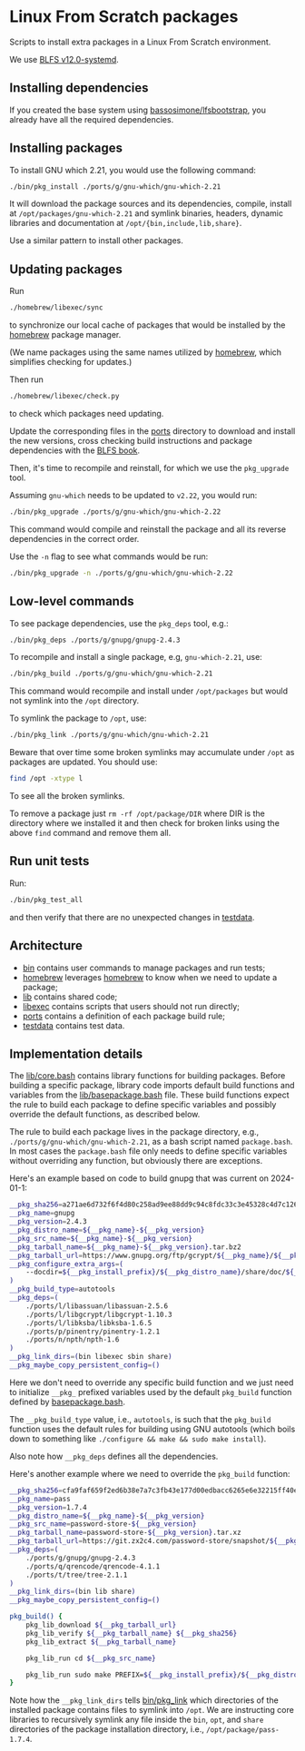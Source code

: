 # Linux From Scratch packages

Scripts to install extra packages in a Linux From Scratch environment.

We use [BLFS v12.0-systemd](https://www.linuxfromscratch.org/blfs/view/12.0-systemd/).

## Installing dependencies

If you created the base system using [bassosimone/lfsbootstrap](
https://github.com/bassosimone/lfsbootstrap), you already have
all the required dependencies.

## Installing packages

To install GNU which 2.21, you would use the following command:

```sh
./bin/pkg_install ./ports/g/gnu-which/gnu-which-2.21
```

It will download the package sources and its dependencies, compile, install
at `/opt/packages/gnu-which-2.21` and symlink binaries, headers, dynamic
libraries and documentation at `/opt/{bin,include,lib,share}`.

Use a similar pattern to install other packages.

## Updating packages

Run

```sh
./homebrew/libexec/sync
```

to synchronize our local cache of packages that would be installed by
the [homebrew](https://brew.sh) package manager.

(We name packages using the same names utilized by [homebrew](https://brew.sh),
which simplifies checking for updates.)

Then run

```sh
./homebrew/libexec/check.py
```

to check which packages need updating.

Update the corresponding files in the [ports](ports) directory to download and
install the new versions, cross checking build instructions and package
dependencies with the [BLFS book](https://www.linuxfromscratch.org/blfs/view/12.0-systemd/).

Then, it's time to recompile and reinstall, for which we use the `pkg_upgrade` tool.

Assuming `gnu-which` needs to be updated to `v2.22`, you would run:

```sh
./bin/pkg_upgrade ./ports/g/gnu-which/gnu-which-2.22
```

This command would compile and reinstall the package and all its
reverse dependencies in the correct order.

Use the `-n` flag to see what commands would be run:

```sh
./bin/pkg_upgrade -n ./ports/g/gnu-which/gnu-which-2.22
```

## Low-level commands

To see package dependencies, use the `pkg_deps` tool, e.g.:

```sh
./bin/pkg_deps ./ports/g/gnupg/gnupg-2.4.3
```

To recompile and install a single package, e.g, `gnu-which-2.21`, use:

```sh
./bin/pkg_build ./ports/g/gnu-which/gnu-which-2.21
```

This command would recompile and install under `/opt/packages` but
would not symlink into the `/opt` directory.

To symlink the package to `/opt`, use:

```sh
./bin/pkg_link ./ports/g/gnu-which/gnu-which-2.21
```

Beware that over time some broken symlinks may accumulate under `/opt`
as packages are updated. You should use:

```sh
find /opt -xtype l
```

To see all the broken symlinks.

To remove a package just `rm -rf /opt/package/DIR` where DIR is the
directory where we installed it and then check for broken links
using the above `find` command and remove them all.

## Run unit tests

Run:

```sh
./bin/pkg_test_all
```

and then verify that there are no unexpected changes in [testdata](testdata).

## Architecture

* [bin](bin) contains user commands to manage packages and run tests;
* [homebrew](homebrew) leverages [homebrew](https://brew.sh) to know when
we need to update a package;
* [lib](lib) contains shared code;
* [libexec](libexec) contains scripts that users should not run directly;
* [ports](ports) contains a definition of each package build rule;
* [testdata](testdata) contains test data.

## Implementation details

The [lib/core.bash](lib/core.bash) contains library functions for
building packages. Before building a specific package, library code
imports default build functions and variables from the
[lib/basepackage.bash](lib/basepackage.bash) file. These build
functions expect the rule to build each package to define
specific variables and possibly override the default functions,
as described below.

The rule to build each package lives in the package directory, e.g.,
`./ports/g/gnu-which/gnu-which-2.21`, as a bash script named `package.bash`. In
most cases the `package.bash` file only needs to define specific variables
without overriding any function, but obviously there are exceptions.

Here's an example based on code to build gnupg that was current on 2024-01-1:

```bash
__pkg_sha256=a271ae6d732f6f4d80c258ad9ee88dd9c94c8fdc33c3e45328c4d7c126bd219d
__pkg_name=gnupg
__pkg_version=2.4.3
__pkg_distro_name=${__pkg_name}-${__pkg_version}
__pkg_src_name=${__pkg_name}-${__pkg_version}
__pkg_tarball_name=${__pkg_name}-${__pkg_version}.tar.bz2
__pkg_tarball_url=https://www.gnupg.org/ftp/gcrypt/${__pkg_name}/${__pkg_tarball_name}
__pkg_configure_extra_args=(
    --docdir=${__pkg_install_prefix}/${__pkg_distro_name}/share/doc/${__pkg_distro_name}
)
__pkg_build_type=autotools
__pkg_deps=(
    ./ports/l/libassuan/libassuan-2.5.6
    ./ports/l/libgcrypt/libgcrypt-1.10.3
    ./ports/l/libksba/libksba-1.6.5
    ./ports/p/pinentry/pinentry-1.2.1
    ./ports/n/npth/npth-1.6
)
__pkg_link_dirs=(bin libexec sbin share)
__pkg_maybe_copy_persistent_config=()
```

Here we don't need to override any specific build function and we just need
to initialize `__pkg_` prefixed variables used by the default `pkg_build` function
defined by [basepackage.bash](lib/basepackage.bash).

The `__pkg_build_type` value, i.e., `autotools`, is such that the `pkg_build`
function uses the default rules for building using GNU autotools (which boils down
to something like `./configure && make && sudo make install`).

Also note how `__pkg_deps` defines all the dependencies.

Here's another example where we need to override the `pkg_build` function:

```bash
__pkg_sha256=cfa9faf659f2ed6b38e7a7c3fb43e177d00edbacc6265e6e32215ff40e3793c0
__pkg_name=pass
__pkg_version=1.7.4
__pkg_distro_name=${__pkg_name}-${__pkg_version}
__pkg_src_name=password-store-${__pkg_version}
__pkg_tarball_name=password-store-${__pkg_version}.tar.xz
__pkg_tarball_url=https://git.zx2c4.com/password-store/snapshot/${__pkg_tarball_name}
__pkg_deps=(
    ./ports/g/gnupg/gnupg-2.4.3
    ./ports/q/qrencode/qrencode-4.1.1
    ./ports/t/tree/tree-2.1.1
)
__pkg_link_dirs=(bin lib share)
__pkg_maybe_copy_persistent_config=()

pkg_build() {
    pkg_lib_download ${__pkg_tarball_url}
    pkg_lib_verify ${__pkg_tarball_name} ${__pkg_sha256}
    pkg_lib_extract ${__pkg_tarball_name}

    pkg_lib_run cd ${__pkg_src_name}

    pkg_lib_run sudo make PREFIX=${__pkg_install_prefix}/${__pkg_distro_name} WITH_ALLCOMP=yes install
}
```

Note how the `__pkg_link_dirs` tells [bin/pkg_link](bin/pkg_link) which directories
of the installed package contains files to symlink into `/opt`. We are
instructing core libraries to recursively symlink any file inside the
`bin`, `opt`, and `share` directories of the package installation
directory, i.e., `/opt/package/pass-1.7.4`.
